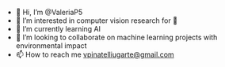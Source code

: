 - 👋 Hi, I’m @ValeriaP5
- 👀 I’m interested in computer vision research for 🌊
- 🌱 I’m currently learning AI
- 💞️ I’m looking to collaborate on machine learning projects with environmental impact 
- 📫 How to reach me vpinatelliugarte@gmail.com

<!---
ValeriaP5/ValeriaP5 is a ✨ special ✨ repository because its `README.md` (this file) appears on your GitHub profile.
You can click the Preview link to take a look at your changes.
--->
